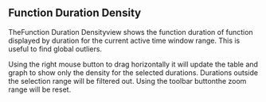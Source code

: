## Function Duration Density

TheFunction Duration Densityview shows the function duration of function displayed by duration for the current active time window range. This is useful to find global outliers.



Using the right mouse button to drag horizontally it will update the table and graph to show only the density for the selected durations. Durations outside the selection range will be filtered out. Using the toolbar buttonthe zoom range will be reset.